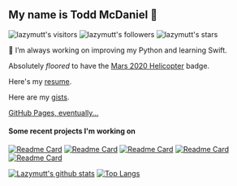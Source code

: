 ## My name is Todd McDaniel 👋

<!--
**lazymutt/lazymutt** is a ✨ _special_ ✨ repository because its `README.md` (this file) appears on your GitHub profile.
-->
![lazymutt's visitors](https://komarev.com/ghpvc/?username=lazymutt&color=blue&style=for-the-badge&label=visitors) ![lazymutt's followers](https://img.shields.io/github/followers/lazymutt?&color=blue&style=for-the-badge&label=followers) ![lazymutt's stars](https://img.shields.io/github/stars/lazymutt?affiliations=OWNER%2CCOLLABORATOR&color=blue&style=for-the-badge) 

🔭 I’m always working on improving my Python and learning Swift.

Absolutely *floored* to have the [Mars 2020 Helicopter](https://github.com/readme/featured/nasa-ingenuity-helicopter) badge.

Here's my [resume](ToddMcDaniel.pdf).

Here are my [gists](https://gist.github.com/lazymutt).

[GitHub Pages, eventually...](https://lazymutt.github.io/)

#### Some recent projects I'm working on

[![Readme Card](https://github-readme-stats.vercel.app/api/pin/?username=lazymutt&repo=toy-blockchain&show_icons=true&theme=gruvbox)](https://github.com/lazymutt/toy-blockchain)
[![Readme Card](https://github-readme-stats.vercel.app/api/pin/?username=lazymutt&repo=Jamf-Pro-API-Sampler&show_icons=true&theme=gruvbox)](https://github.com/lazymutt/Jamf-Pro-API-Sampler)
[![Readme Card](https://github-readme-stats.vercel.app/api/pin/?username=lazymutt&repo=reindeer-flotilla&show_icons=true&theme=gruvbox)](https://github.com/lazymutt/reindeer-flotilla)
[![Readme Card](https://github-readme-stats.vercel.app/api/pin/?username=lazymutt&repo=pysparsemac&show_icons=true&theme=gruvbox)](https://github.com/lazymutt/pysparsemac)
[![Readme Card](https://github-readme-stats.vercel.app/api/pin/?username=lazymutt&repo=revoke_device_trust_okta&show_icons=true&theme=gruvbox)](https://github.com/lazymutt/revoke_device_trust_okta)
<br>  

  

[![Lazymutt's github stats](https://github-readme-stats.vercel.app/api?username=lazymutt&show_icons=true&theme=gruvbox)](https://github.com/anuraghazra/github-readme-stats)
[![Top Langs](https://github-readme-stats.vercel.app/api/top-langs/?username=lazymutt&theme=gruvbox)](https://github.com/anuraghazra/github-readme-stats)

